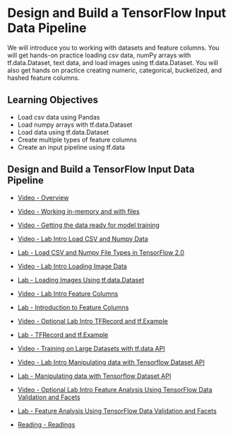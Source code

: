 # Design and Build a TensorFlow Input Data Pipeline

We will introduce you to working with datasets and feature columns. You will get hands-on practice loading csv data, numPy arrays with tf.data.Dataset, text data, and load images using tf.data.Dataset. You will also get hands on practice creating numeric, categorical, bucketized, and hashed feature columns.

## Learning Objectives

- Load csv data using Pandas
- Load numpy arrays with tf.data.Dataset
- Load data using tf.data.Dataset
- Create multiple types of feature columns
- Create an input pipeline using tf.data

## Design and Build a TensorFlow Input Data Pipeline

- [Video - Overview](https://www.coursera.org/learn/intro-tensorflow/lecture/qxf3O/overview)

- [Video - Working in-memory and with files](https://www.coursera.org/learn/intro-tensorflow/lecture/SldZR/working-in-memory-and-with-files)

- [Video - Getting the data ready for model training](https://www.coursera.org/learn/intro-tensorflow/lecture/mz7tD/getting-the-data-ready-for-model-training)

- [Video - Lab Intro Load CSV and Numpy Data](https://www.coursera.org/learn/intro-tensorflow/lecture/iLHAB/lab-intro-load-csv-and-numpy-data)

- [Lab - Load CSV and Numpy File Types in TensorFlow 2.0](./Labs/load_diff_filedata.ipynb)

- [Video - Lab Intro Loading Image Data](https://www.coursera.org/learn/intro-tensorflow/lecture/DlbAn/lab-intro-loading-image-data)

- [Lab - Loading Images Using tf.data.Dataset](./Labs/load_images_tf.data.ipynb)

- [Video - Lab Intro Feature Columns](https://www.coursera.org/learn/intro-tensorflow/lecture/N3hBa/lab-intro-feature-columns)

- [Lab - Introduction to Feature Columns](./Labs/feat.cols_tf.data.ipynb)

- [Video - Optional Lab Intro TFRecord and tf.Example](https://www.coursera.org/learn/intro-tensorflow/lecture/lXrtC/optional-lab-intro-tfrecord-and-tf-example)

- [Lab - TFRecord and tf.Example](./Labs/tfrecord-tf.example.ipynb)

- [Video - Training on Large Datasets with tf.data API](https://www.coursera.org/learn/intro-tensorflow/lecture/iwmAj/training-on-large-datasets-with-tf-data-api)

- [Video - Lab Intro Manipulating data with Tensorflow Dataset API](https://www.coursera.org/learn/intro-tensorflow/lecture/Xnwjw/lab-intro-manipulating-data-with-tensorflow-dataset-api)

- [Lab - Manipulating data with Tensorflow Dataset API](./Labs/2_dataset_api.ipynb)

- [Video - Optional Lab Intro Feature Analysis Using TensorFlow Data Validation and Facets](https://www.coursera.org/learn/intro-tensorflow/lecture/S5FNJ/optional-lab-intro-feature-analysis-using-tensorflow-data-validation-and-facets)

- [Lab - Feature Analysis Using TensorFlow Data Validation and Facets](./Labs/adv_tfdv_facets.ipynb)

- [Reading - Readings](https://www.coursera.org/learn/intro-tensorflow/supplement/v8nP7/readings)